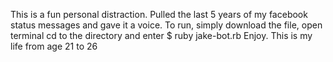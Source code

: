 This is a fun personal distraction. Pulled the last 5 years of my facebook status messages and gave it a voice. To run, simply download the file, open terminal cd to the directory and enter $ ruby jake-bot.rb
Enjoy. This is my life from age 21 to 26
